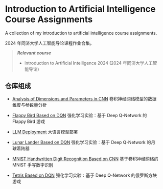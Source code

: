 # Introduction to Artificial Intelligence Course Assignments

A collection of my introduction to artificial intelligence course assignments.

2024 年同济大学人工智能导论课程作业合集。

> ***Relevant course***
> * Introduction to Artificial Intelligence 2024 (2024 年同济大学人工智能导论)

## 仓库组成

* [Analysis of Dimensions and Parameters in CNN](Analysis_of_Dimensions_and_Parameters_in_CNN)
卷积神经网络模型的数据维度与参数量分析

* [Flappy Bird Based on DQN](Flappy_Bird_Based_on_DQN)
强化学习实验：基于 Deep Q-Network 的 Flappy Bird 游戏

* [LLM Deployment](LLM_Deployment)
大语言模型部署

* [Lunar Lander Based on DQN](Lunar_Lander_Based_on_DQN)
强化学习实验：基于 Deep Q-Network 的月球着陆器

* [MNIST Handwritten Digit Recognition Based on CNN](MNIST_Handwritten_Digit_Recognition_Based_on_CNN)
基于卷积神经网络的 MNIST 手写数字识别

* [Tetris Based on DQN](Tetris_Based_on_DQN)
强化学习实验：基于 Deep Q-Network 的俄罗斯方块游戏

